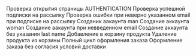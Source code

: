 Проверка открытия страницы AUTHENTICATION
Проверка успешной подписки на рассылку
Проверка ошибки при неверно указанном email при подписке на рассылку
Созданик аакаунта man
Создание аккаунта woman
Создание аакаунта при невведенном email
Создание аккаунта без указания last name
Добавление в корзину продукта
Удаление продукта из корзины
Полный цикл оформления заказа
Оформление заказа без согласия условий доставки
